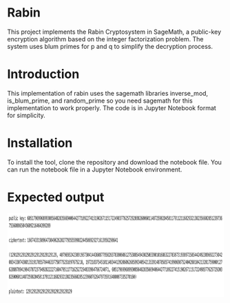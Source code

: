 # Rabin
This project implements the Rabin Cryptosystem in SageMath, a public-key encryption algorithm based on the integer factorization problem. The system uses blum primes for p and q to simplify the decryption process.

# Introduction
This implementation of rabin uses the sagemath libraries inverse_mod, is_blum_prime, and random_prime so you need
sagemath for this implementation to work properly. The code is in Jupyter Notebook format for simplicity.



# Installation
To install the tool, clone the repository and download the notebook file. You can run the notebook file in a Jupyter Notebook environment.

# Expected output
<img src="rabin.png" width="1107" height="196">
